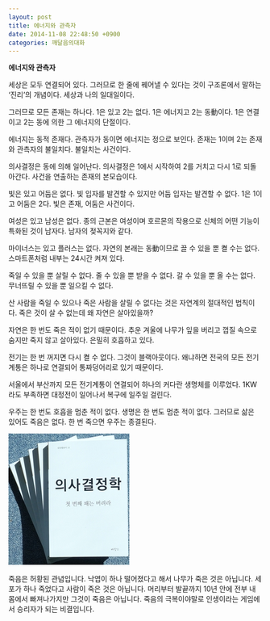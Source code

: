 ```yaml
---
layout: post
title: 에너지와 관측자
date: 2014-11-08 22:48:50 +0900
categories: 깨달음의대화
---
```

**에너지와 관측자** 

  


세상은 모두 연결되어 있다. 그러므로 한 줄에 꿰어낼 수 있다는 것이 구조론에서 말하는 ‘진리’의 개념이다. 세상과 나의 일대일이다. 

  


그러므로 모든 존재는 하나다. 1은 있고 2는 없다. 1은 에너지고 2는 동動이다. 1은 연결이고 2는 동에 의한 그 에너지의 단절이다. 

  


에너지는 동적 존재다. 관측자가 동이면 에너지는 정으로 보인다. 존재는 1이며 2는 존재와 관측자의 불일치다. 불일치는 사건이다. 

  


의사결정은 동에 의해 일어난다. 의사결정은 1에서 시작하여 2를 거치고 다시 1로 되돌아간다. 사건을 연출하는 존재의 본모습이다. 

  


빛은 있고 어둠은 없다. 빛 입자를 발견할 수 있지만 어둠 입자는 발견할 수 없다. 1은 1이고 어둠은 2다. 빛은 존재, 어둠은 사건이다. 

  


여성은 있고 남성은 없다. 종의 근본은 여성이며 호르몬의 작용으로 신체의 어떤 기능이 특화된 것이 남자다. 남자의 젖꼭지와 같다. 

  


마이너스는 있고 플러스는 없다. 자연의 본래는 동動이므로 끌 수 있을 뿐 켤 수는 없다. 스마트폰처럼 내부는 24시간 켜져 있다. 

  


죽일 수 있을 뿐 살릴 수 없다. 줄 수 있을 뿐 받을 수 없다. 갈 수 있을 뿐 올 수는 없다. 무너뜨릴 수 있을 뿐 일으킬 수 없다. 

  


산 사람을 죽일 수 있으나 죽은 사람을 살릴 수 없다는 것은 자연계의 절대적인 법칙이다. 죽은 것이 살 수 없는데 왜 자연은 살아있을까? 

  


자연은 한 번도 죽은 적이 없기 때문이다. 추운 겨울에 나무가 잎을 버리고 껍질 속으로 숨지만 죽지 않고 살아있다. 은밀히 호흡하고 있다. 

  


전기는 한 번 꺼지면 다시 켤 수 없다. 그것이 블랙아웃이다. 왜냐하면 전국의 모든 전기계통은 하나로 연결되어 통짜덩어리로 있기 때문이다. 

  


서울에서 부산까지 모든 전기계통이 연결되어 하나의 커다란 생명체를 이루었다. 1KW라도 부족하면 대정전이 일어나서 복구에 일주일 걸린다. 

  


우주는 한 번도 호흡을 멈춘 적이 없다. 생명은 한 번도 멈춘 적이 없다. 그러므로 삶은 있어도 죽음은 없다. 한 번 죽으면 우주는 종결된다.

  



  <img src="files/attach/images/198/102/535/199.JPG" alt="199.JPG" width="240" height="260" /> 

  


죽음은 허황된 관념입니다. 낙엽이 하나 떨어졌다고 해서 나무가 죽은 것은 아닙니다. 세포가 하나 죽었다고 사람이 죽은 것은 아닙니다. 머리부터 발끝까지 10년 안에 전부 내 몸에서 빠져나가지만 그것이 죽음은 아닙니다. 죽음의 극복이야말로 인생이라는 게임에서 승리자가 되는 비결입니다.